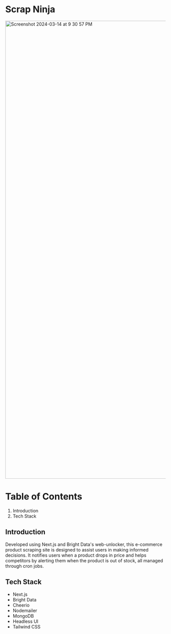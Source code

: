 # Scrap Ninja
<img width="1440" alt="Screenshot 2024-03-14 at 9 30 57 PM" src="https://github.com/bhartik021/scrap-ninja/assets/75694208/c5e7ad7b-2871-4e4f-8485-f9e09f33111a">

# Table of Contents
1. Introduction
2. Tech Stack

## Introduction
Developed using Next.js and Bright Data's web-unlocker, this e-commerce product scraping site is designed to assist users in making informed decisions. It notifies users when a product drops in price and helps competitors by alerting them when the product is out of stock, all managed through cron jobs.

## Tech Stack
- Next.js
- Bright Data
- Cheerio
- Nodemailer
- MongoDB
- Headless UI
- Tailwind CSS
